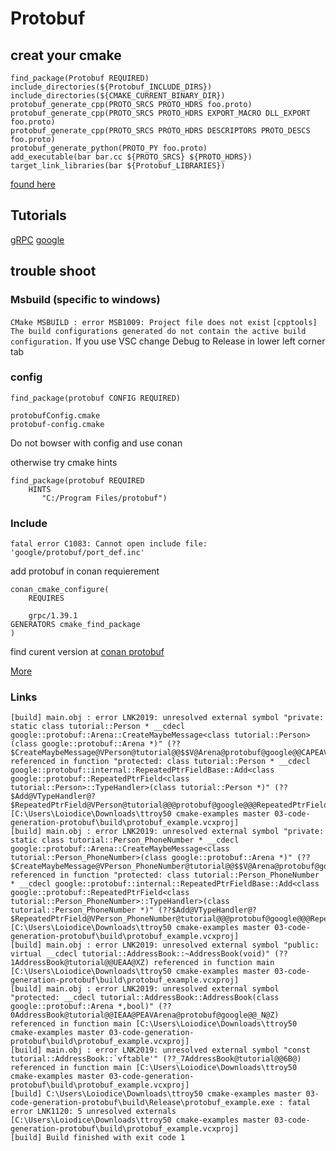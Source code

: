# Protobuf 

## creat your cmake

```
find_package(Protobuf REQUIRED)
include_directories(${Protobuf_INCLUDE_DIRS})
include_directories(${CMAKE_CURRENT_BINARY_DIR})
protobuf_generate_cpp(PROTO_SRCS PROTO_HDRS foo.proto)
protobuf_generate_cpp(PROTO_SRCS PROTO_HDRS EXPORT_MACRO DLL_EXPORT foo.proto)
protobuf_generate_cpp(PROTO_SRCS PROTO_HDRS DESCRIPTORS PROTO_DESCS foo.proto)
protobuf_generate_python(PROTO_PY foo.proto)
add_executable(bar bar.cc ${PROTO_SRCS} ${PROTO_HDRS})
target_link_libraries(bar ${Protobuf_LIBRARIES})
```
[found here](https://cmake.org/cmake/help/latest/module/FindProtobuf.html)

## Tutorials

[gRPC](https://grpc.io/docs/languages/cpp/basics/)
[google](https://developers.google.com/protocol-buffers/docs/cpptutorial)

## trouble shoot

### Msbuild (specific to windows)

`CMake MSBUILD : error MSB1009: Project file does not exist`
`[cpptools] The build configurations generated do not contain the active build configuration.`
If you use VSC change Debug to Release in lower left corner tab

### config

`find_package(protobuf CONFIG REQUIRED)`
```
protobufConfig.cmake
protobuf-config.cmake
```

Do not bowser with config and use conan

otherwise try cmake hints
```
find_package(protobuf REQUIRED
    HINTS
       "C:/Program Files/protobuf")
```

### Include

`fatal error C1083: Cannot open include file: 'google/protobuf/port_def.inc'`

add protobuf in conan requierement
```
conan_cmake_configure(
    REQUIRES

    grpc/1.39.1
GENERATORS cmake_find_package
)
```
find curent version at [conan protobuf](https://conan.io/center/protobuf)

[More](https://cmake.org/cmake/help/v3.0/module/FindProtobuf.html)


### Links 

```
[build] main.obj : error LNK2019: unresolved external symbol "private: static class tutorial::Person * __cdecl google::protobuf::Arena::CreateMaybeMessage<class tutorial::Person>(class google::protobuf::Arena *)" (??$CreateMaybeMessage@VPerson@tutorial@@$$V@Arena@protobuf@google@@CAPEAVPerson@tutorial@@PEAV012@@Z) referenced in function "protected: class tutorial::Person * __cdecl google::protobuf::internal::RepeatedPtrFieldBase::Add<class google::protobuf::RepeatedPtrField<class tutorial::Person>::TypeHandler>(class tutorial::Person *)" (??$Add@VTypeHandler@?$RepeatedPtrField@VPerson@tutorial@@@protobuf@google@@@RepeatedPtrFieldBase@internal@protobuf@google@@IEAAPEAVPerson@tutorial@@PEAV45@@Z) [C:\Users\Loiodice\Downloads\ttroy50 cmake-examples master 03-code-generation-protobuf\build\protobuf_example.vcxproj]
[build] main.obj : error LNK2019: unresolved external symbol "private: static class tutorial::Person_PhoneNumber * __cdecl google::protobuf::Arena::CreateMaybeMessage<class tutorial::Person_PhoneNumber>(class google::protobuf::Arena *)" (??$CreateMaybeMessage@VPerson_PhoneNumber@tutorial@@$$V@Arena@protobuf@google@@CAPEAVPerson_PhoneNumber@tutorial@@PEAV012@@Z) referenced in function "protected: class tutorial::Person_PhoneNumber * __cdecl google::protobuf::internal::RepeatedPtrFieldBase::Add<class google::protobuf::RepeatedPtrField<class tutorial::Person_PhoneNumber>::TypeHandler>(class tutorial::Person_PhoneNumber *)" (??$Add@VTypeHandler@?$RepeatedPtrField@VPerson_PhoneNumber@tutorial@@@protobuf@google@@@RepeatedPtrFieldBase@internal@protobuf@google@@IEAAPEAVPerson_PhoneNumber@tutorial@@PEAV45@@Z) [C:\Users\Loiodice\Downloads\ttroy50 cmake-examples master 03-code-generation-protobuf\build\protobuf_example.vcxproj]
[build] main.obj : error LNK2019: unresolved external symbol "public: virtual __cdecl tutorial::AddressBook::~AddressBook(void)" (??1AddressBook@tutorial@@UEAA@XZ) referenced in function main [C:\Users\Loiodice\Downloads\ttroy50 cmake-examples master 03-code-generation-protobuf\build\protobuf_example.vcxproj]
[build] main.obj : error LNK2019: unresolved external symbol "protected: __cdecl tutorial::AddressBook::AddressBook(class google::protobuf::Arena *,bool)" (??0AddressBook@tutorial@@IEAA@PEAVArena@protobuf@google@@_N@Z) referenced in function main [C:\Users\Loiodice\Downloads\ttroy50 cmake-examples master 03-code-generation-protobuf\build\protobuf_example.vcxproj]
[build] main.obj : error LNK2019: unresolved external symbol "const tutorial::AddressBook::`vftable'" (??_7AddressBook@tutorial@@6B@) referenced in function main [C:\Users\Loiodice\Downloads\ttroy50 cmake-examples master 03-code-generation-protobuf\build\protobuf_example.vcxproj]
[build] C:\Users\Loiodice\Downloads\ttroy50 cmake-examples master 03-code-generation-protobuf\build\Release\protobuf_example.exe : fatal error LNK1120: 5 unresolved externals [C:\Users\Loiodice\Downloads\ttroy50 cmake-examples master 03-code-generation-protobuf\build\protobuf_example.vcxproj]
[build] Build finished with exit code 1
```